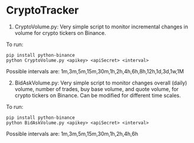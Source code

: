 # CryptoTracker

1. CryptoVolume.py: Very simple script to monitor incremental changes in volume for crypto tickers on Binance.

To run:

```
pip install python-binance
python CryptoVolume.py <apikey> <apiSecret> <interval>
```

Possible intervals are: 1m,3m,5m,15m,30m,1h,2h,4h,6h,8h,12h,1d,3d,1w,1M

2. BidAskVolume.py: Very simple script to monitor changes overall (daily) volume, number of trades, buy base volume, and quote volume, for crypto tickers on Binance. Can be modified for different time scales.

To run:

```
pip install python-binance
python BidAskVolume.py <apikey> <apiSecret> <interval>
```

Possible intervals are: 1m,3m,5m,15m,30m,1h,2h,4h,6h

